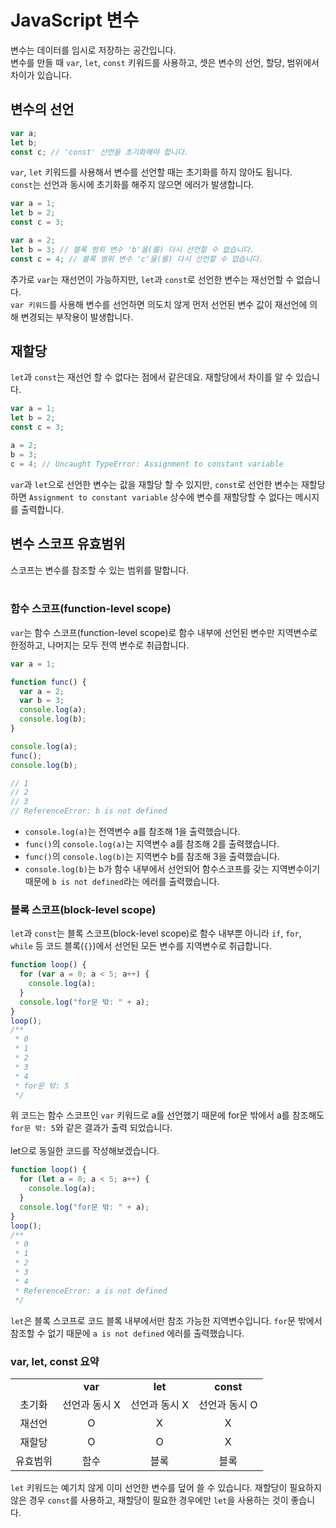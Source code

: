 # JavaScript 변수

변수는 데이터를 임시로 저장하는 공간입니다.<br/>
변수를 만들 때 `var`, `let`, `const` 키워드를 사용하고, 셋은 변수의 선언, 할당, 범위에서 차이가 있습니다.

## 변수의 선언

```javascript
var a;
let b;
const c; // 'const' 선언을 초기화해야 합니다.
```

`var`, `let` 키워드를 사용해서 변수를 선언할 때는 초기화를 하지 않아도 됩니다. <br/>
`const`는 선언과 동시에 초기화를 해주지 않으면 에러가 발생합니다.

```javascript
var a = 1;
let b = 2;
const c = 3;

var a = 2;
let b = 3; // 블록 범위 변수 'b'을(를) 다시 선언할 수 없습니다.
const c = 4; // 블록 범위 변수 'c'을(를) 다시 선언할 수 없습니다.
```

추가로 `var`는 재선언이 가능하지만, `let`과 `const`로 선언한 변수는 재선언할 수 없습니다.<br/>
`var 키워드`를 사용해 변수를 선언하면 의도치 않게 먼저 선언된 변수 값이 재선언에 의해 변경되는 부작용이 발생합니다.

## 재할당

`let`과 `const`는 재선언 할 수 없다는 점에서 같은데요. 재할당에서 차이를 알 수 있습니다.

```javascript
var a = 1;
let b = 2;
const c = 3;

a = 2;
b = 3;
c = 4; // Uncaught TypeError: Assignment to constant variable
```

`var`과 `let`으로 선언한 변수는 값을 재할당 할 수 있지만, `const`로 선언한 변수는 재할당하면 `Assignment to constant variable` 상수에 변수를 재할당할 수 없다는 메시지를 출력합니다.

## 변수 스코프 유효범위

스코프는 변수를 참조할 수 있는 범위를 말합니다.<br/><br/>

### 함수 스코프(function-level scope)

`var`는 함수 스코프(function-level scope)로 함수 내부에 선언된 변수만 지역변수로 한정하고, 나머지는 모두 전역 변수로 취급합니다.

```javascript
var a = 1;

function func() {
  var a = 2;
  var b = 3;
  console.log(a);
  console.log(b);
}

console.log(a);
func();
console.log(b);

// 1
// 2
// 3
// ReferenceError: b is not defined
```

- `console.log(a)`는 전역변수 a를 참조해 1을 출력했습니다.
- `func()`의 `console.log(a)`는 지역변수 a를 참조해 2를 출력했습니다.
- `func()`의 `console.log(b)`는 지역변수 b를 참조해 3을 출력했습니다.
- `console.log(b)`는 b가 함수 내부에서 선언되어 함수스코프를 갖는 지역변수이기 때문에 `b is not defined`라는 에러를 출력했습니다.

### 블록 스코프(block-level scope)

`let`과 `const`는 블록 스코프(block-level scope)로 함수 내부뿐 아니라 `if`, `for`, `while` 등 코드 블록(`{}`)에서 선언된 모든 변수를 지역변수로 취급합니다.

```javascript
function loop() {
  for (var a = 0; a < 5; a++) {
    console.log(a);
  }
  console.log("for문 밖: " + a);
}
loop();
/**
 * 0
 * 1
 * 2
 * 3
 * 4
 * for문 밖: 5
 */
```

위 코드는 함수 스코프인 `var` 키워드로 a를 선언했기 때문에 for문 밖에서 a를 참조해도 `for문 밖: 5`와 같은 결과가 출력 되었습니다.<br/><br/>
let으로 동일한 코드를 작성해보겠습니다.

```javascript
function loop() {
  for (let a = 0; a < 5; a++) {
    console.log(a);
  }
  console.log("for문 밖: " + a);
}
loop();
/**
 * 0
 * 1
 * 2
 * 3
 * 4
 * ReferenceError: a is not defined
 */
```

`let`은 블록 스코프로 코드 블록 내부에서만 참조 가능한 지역변수입니다. `for`문 밖에서 참조할 수 없기 때문에 `a is not defined` 에러를 출력했습니다.

### var, let, const 요약

<table style="text-align: center">
<tr>
<td></td>
<td><strong>var</strong></td>
<td><strong>let</strong></td>
<td><strong>const</strong></td>
</tr>
<tr>
<td>초기화</td>
<td>선언과 동시 X</td>
<td>선언과 동시 X</td>
<td>선언과 동시 O</td>
</tr>
<tr>
<td>재선언</td>
<td>O</td>
<td>X</td>
<td>X</td>
</tr>
<tr>
<td>재할당</td>
<td>O</td>
<td>O</td>
<td>X</td>
</tr>
<tr>
<td>유효범위</td>
<td>함수</td>
<td>블록</td>
<td>블록</td>
</tr>
</table>

`let` 키워드는 예기치 않게 이미 선언한 변수를 덮어 쓸 수 있습니다. 재할당이 필요하지 않은 경우 `const`를 사용하고, 재할당이 필요한 경우에만 `let`을 사용하는 것이 좋습니다.
